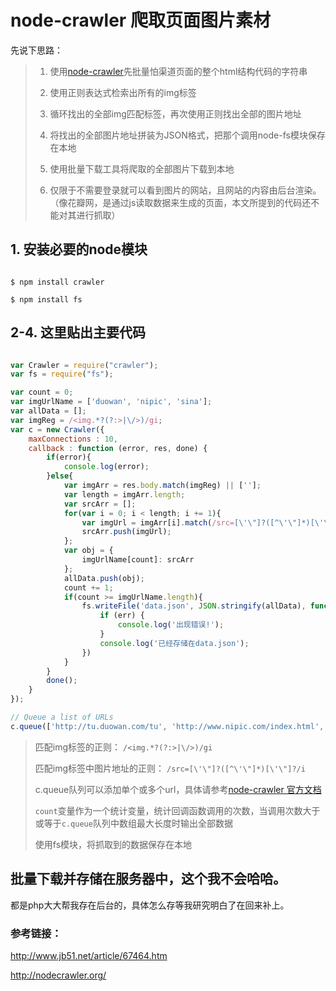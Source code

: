 node-crawler 爬取页面图片素材
===========================

先说下思路：

> 1. 使用[node-crawler](http://nodecrawler.org/)先批量怕渠道页面的整个html结构代码的字符串
> 
> 2. 使用正则表达式检索出所有的img标签
> 
> 3. 循环找出的全部img匹配标签，再次使用正则找出全部的图片地址
> 
> 4. 将找出的全部图片地址拼装为JSON格式，把那个调用node-fs模块保存在本地
> 
> 5. 使用批量下载工具将爬取的全部图片下载到本地
> 
> 6. 仅限于不需要登录就可以看到图片的网站，且网站的内容由后台渲染。（像花瓣网，是通过js读取数据来生成的页面，本文所提到的代码还不能对其进行抓取）

## 1. 安装必要的node模块

```

$ npm install crawler

$ npm install fs

```

## 2-4. 这里贴出主要代码

```js

var Crawler = require("crawler");
var fs = require("fs");

var count = 0;
var imgUrlName = ['duowan', 'nipic', 'sina'];
var allData = [];
var imgReg = /<img.*?(?:>|\/>)/gi;
var c = new Crawler({
    maxConnections : 10,
    callback : function (error, res, done) {
        if(error){
            console.log(error);
        }else{
            var imgArr = res.body.match(imgReg) || [''];
            var length = imgArr.length;
            var srcArr = [];
            for(var i = 0; i < length; i += 1){
                var imgUrl = imgArr[i].match(/src=[\'\"]?([^\'\"]*)[\'\"]?/i)[1];
                srcArr.push(imgUrl);
            };
            var obj = {
                imgUrlName[count]: srcArr
            };
            allData.push(obj);
            count += 1;
            if(count >= imgUrlName.length){
                fs.writeFile('data.json', JSON.stringify(allData), function(err) {
                    if (err) {
                        console.log('出现错误!');
                    }
                    console.log('已经存储在data.json');
                })
            }
        }
        done();
    }
});

// Queue a list of URLs
c.queue(['http://tu.duowan.com/tu', 'http://www.nipic.com/index.html', 'http://photo.sina.com.cn/']);

```

> 匹配img标签的正则： `/<img.*?(?:>|\/>)/gi`
>
> 匹配img标签中图片地址的正则： `/src=[\'\"]?([^\'\"]*)[\'\"]?/i`
>
> c.queue队列可以添加单个或多个url，具体请参考[node-crawler 官方文档](http://nodecrawler.org/)
>
> `count`变量作为一个统计变量，统计回调函数调用的次数，当调用次数大于或等于`c.queue`队列中数组最大长度时输出全部数据
>
> 使用fs模块，将抓取到的数据保存在本地

## 批量下载并存储在服务器中，这个我不会哈哈。

都是php大大帮我存在后台的，具体怎么存等我研究明白了在回来补上。

### 参考链接： 

http://www.jb51.net/article/67464.htm

http://nodecrawler.org/